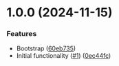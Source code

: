 # 1.0.0 (2024-11-15)


### Features

* Bootstrap ([60eb735](https://github.com/laurence79/cucumber-js-test-runner/commit/60eb735c07d47c443e458c054e96538f53d23ce3))
* Initial functionality ([#1](https://github.com/laurence79/cucumber-js-test-runner/issues/1)) ([0ec44fc](https://github.com/laurence79/cucumber-js-test-runner/commit/0ec44fc01e9d5df4f3ab73b613aada4e05f028e6))
